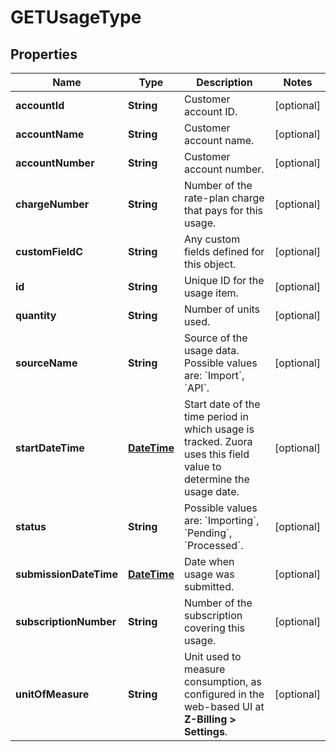 
# GETUsageType

## Properties
Name | Type | Description | Notes
------------ | ------------- | ------------- | -------------
**accountId** | **String** | Customer account ID.  |  [optional]
**accountName** | **String** | Customer account name.  |  [optional]
**accountNumber** | **String** | Customer account number.  |  [optional]
**chargeNumber** | **String** | Number of the rate-plan charge that pays for this usage.  |  [optional]
**customFieldC** | **String** | Any custom fields defined for this object.  |  [optional]
**id** | **String** | Unique ID for the usage item.  |  [optional]
**quantity** | **String** | Number of units used.  |  [optional]
**sourceName** | **String** | Source of the usage data. Possible values are: &#x60;Import&#x60;, &#x60;API&#x60;.  |  [optional]
**startDateTime** | [**DateTime**](DateTime.md) | Start date of the time period in which usage is tracked. Zuora uses this field value to determine the usage date.  |  [optional]
**status** | **String** | Possible values are: &#x60;Importing&#x60;, &#x60;Pending&#x60;, &#x60;Processed&#x60;.  |  [optional]
**submissionDateTime** | [**DateTime**](DateTime.md) | Date when usage was submitted.  |  [optional]
**subscriptionNumber** | **String** | Number of the subscription covering this usage.  |  [optional]
**unitOfMeasure** | **String** | Unit used to measure consumption, as configured in the web-based UI at **Z-Billing &gt; Settings**.  |  [optional]



